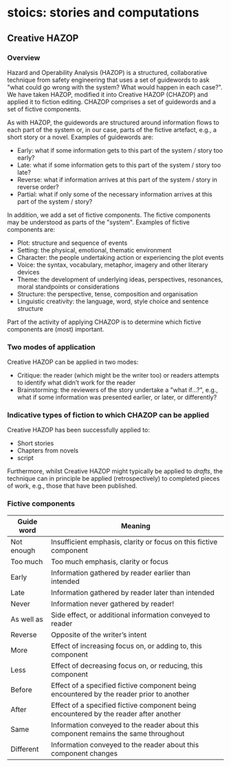 # stoics: stories and computations

## Creative HAZOP

### Overview

Hazard and Operability Analysis (HAZOP) is a structured, collaborative technique from safety engineering that uses a set of guidewords to ask "what could go wrong with the system? What would happen in each case?". We have taken HAZOP, modified it into Creative HAZOP (CHAZOP) and applied it to fiction editing. CHAZOP comprises a set of guidewords and a set of fictive components.

As with HAZOP, the guidewords are structured around information flows to each part of the system or, in our case, parts of the fictive artefact, e.g., a short story or a novel. Examples of guidewords are:
+ Early: what if some information gets to this part of the system / story too early?
+ Late: what if some information gets to this part of the system / story too late?
+ Reverse: what if information arrives at this part of the system / story in reverse order?
+ Partial: what if only some of the necessary information arrives at this part of the system / story?

In addition, we add a set of fictive components. The fictive components may be understood as parts of the "system". Examples of fictive components are:
+ Plot: structure and sequence of events
+ Setting: the physical, emotional, thematic environment
+ Character: the people undertaking action or experiencing the plot events
+ Voice: the syntax, vocabulary, metaphor, imagery and other literary devices
+ Theme: the development of underlying ideas, perspectives, resonances, moral standpoints or considerations
+ Structure: the perspective, tense, composition and organisation
+ Linguistic creativity: the language, word, style choice and sentence structure

Part of the activity of applying CHAZOP is to determine which fictive components are (most) important.

### Two modes of application

Creative HAZOP can be applied in two modes:
+ Critique: the reader (which might be the writer too) or readers attempts to identify what didn’t work for the reader
+ Brainstorming: the reviewers of the story undertake a "what if...?", e.g., what if some information was presented earlier, or later, or differently?

### Indicative types of fiction to which CHAZOP can be applied

Creative HAZOP has been successfully applied to:
+ Short stories
+ Chapters from novels
+ script

Furthermore, whilst Creative HAZOP might typically be applied to *drafts*, the technique can in principle be applied (retrospectively) to completed pieces of work, e.g., those that have been published.

### Fictive components

| Guide word | Meaning |
| ---------- | ---------- |
| Not enough | Insufficient emphasis, clarity or focus on this fictive component |
| Too much | Too much emphasis, clarity or focus |
| Early | Information gathered by reader earlier than intended |
| Late | Information gathered by reader later than intended |
| Never| Information never gathered by reader! |
| As well as | Side effect, or additional information conveyed to reader |
| Reverse | Opposite of the writer’s intent |
| More | Effect of increasing focus on, or adding to, this component |
| Less | Effect of decreasing focus on, or reducing, this component |
| Before |Effect of a specified fictive component being encountered by the reader prior to another |
| After | Effect of a specified fictive component being encountered by the reader after another |
| Same | Information conveyed to the reader about this component remains the same throughout |
| Different| Information conveyed to the reader about this component changes |


